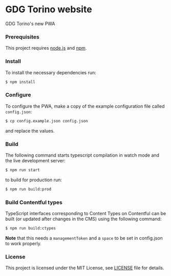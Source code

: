 # GDG Torino website

GDG Torino's new PWA

### Prerequisites

This project requires [node.js](https://nodejs.org) and [npm](https://npmjs.org).

### Install

To install the necessary dependencies run:

```bash
$ npm install
```

### Configure

To configure the PWA, make a copy of the example configuration file called `config.json`:

```bash
$ cp config.example.json config.json
```

and replace the values.

### Build

The following command starts typescript compilation in watch mode and the live development server:

```bash
$ npm run start
```

to build for production run:

```bash
$ npm run build:prod
```

### Build Contentful types

TypeScript interfaces corresponding to Content Types on Contentful can be built (or updated after changes in the CMS)
using the following command:

```bash
$ npm run build:ctypes
```

**Note** that this needs a `managementToken` and a `space` to be set in config.json to work properly.

### License

This project is licensed under the MIT License, see [LICENSE](./LICENSE) file for details. 
